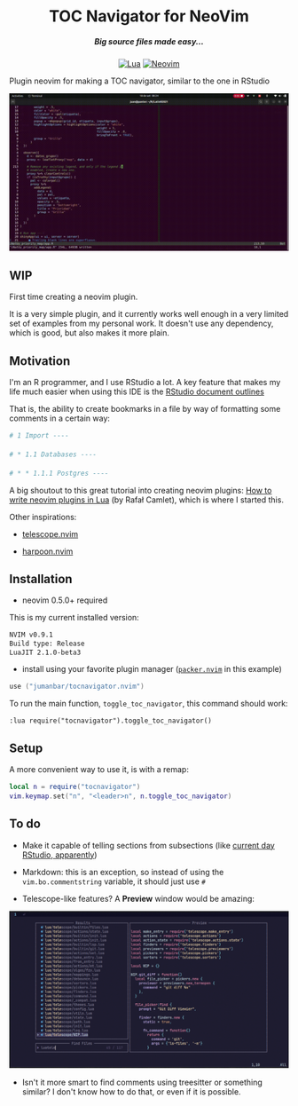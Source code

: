 <div align="center">

# TOC Navigator for NeoVim

##### Big source files made easy...

[![Lua](https://img.shields.io/badge/Lua-blue.svg?style=for-the-badge&logo=lua)](http://www.lua.org)
[![Neovim](https://img.shields.io/badge/Neovim%200.5+-green.svg?style=for-the-badge&logo=neovim)](https://neovim.io)
</div>

Plugin neovim for making a TOC navigator, similar to the one in RStudio

![](demo.gif)

## WIP

First time creating a neovim plugin.

It is a very simple plugin, and it currently works well enough in a very limited set of examples from my personal work. It doesn't use any dependency, which is good, but also makes it more plain.

## Motivation

I'm an R programmer, and I use RStudio a lot. A key feature that makes my life much easier when using this IDE is the [RStudio document outlines](https://www.natedayta.com/2019/12/25/owning-outlines-in-rstudio/)

That is, the ability to create bookmarks in a file by way of formatting some comments in a certain way:

```r
# 1 Import ----

# * 1.1 Databases ----

# * * 1.1.1 Postgres ----
```

A big shoutout to this great tutorial into creating neovim plugins: [How to write neovim plugins in Lua](https://dev.to/2nit/how-to-write-neovim-plugins-in-lua-5cca) (by Rafał Camlet), which is where I started this.

Other inspirations:

- [telescope.nvim](https://github.com/nvim-telescope/telescope.nvim)

- [harpoon.nvim](https://github.com/ThePrimeagen/harpoon)


## Installation

* neovim 0.5.0+ required

This is my current installed version:

```
NVIM v0.9.1
Build type: Release
LuaJIT 2.1.0-beta3
```

* install using your favorite plugin manager ([`packer.nvim`](https://github.com/wbthomason/packer.nvim) in this example)

```lua
use ("jumanbar/tocnavigator.nvim")
```

To run the main function, `toggle_toc_navigator`, this command should work:

```vim
:lua require("tocnavigator").toggle_toc_navigator()
```

## Setup

A more convenient way to use it, is with a remap:

```lua
local n = require("tocnavigator")
vim.keymap.set("n", "<leader>n", n.toggle_toc_navigator)
```

## To do

- Make it capable of telling sections from subsections (like [current day RStudio, apparently](https://posit.co/blog/rstudio-v1-4-preview-little-things/))
- Markdown: this is an exception, so instead of using the `vim.bo.commentstring` variable, it should just use `#`


- Telescope-like features? A **Preview** window would be amazing:

![](example_telescope.png)


- Isn't it more smart to find comments using treesitter or something similar? I don't know how to do that, or even if it is possible.
